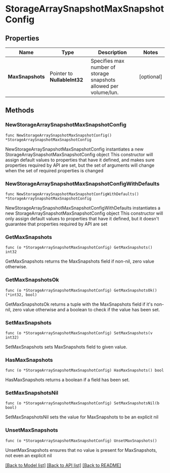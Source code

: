 # StorageArraySnapshotMaxSnapshotConfig

## Properties

Name | Type | Description | Notes
------------ | ------------- | ------------- | -------------
**MaxSnapshots** | Pointer to **NullableInt32** | Specifies max number of storage snapshots allowed per volume/lun. | [optional] 

## Methods

### NewStorageArraySnapshotMaxSnapshotConfig

`func NewStorageArraySnapshotMaxSnapshotConfig() *StorageArraySnapshotMaxSnapshotConfig`

NewStorageArraySnapshotMaxSnapshotConfig instantiates a new StorageArraySnapshotMaxSnapshotConfig object
This constructor will assign default values to properties that have it defined,
and makes sure properties required by API are set, but the set of arguments
will change when the set of required properties is changed

### NewStorageArraySnapshotMaxSnapshotConfigWithDefaults

`func NewStorageArraySnapshotMaxSnapshotConfigWithDefaults() *StorageArraySnapshotMaxSnapshotConfig`

NewStorageArraySnapshotMaxSnapshotConfigWithDefaults instantiates a new StorageArraySnapshotMaxSnapshotConfig object
This constructor will only assign default values to properties that have it defined,
but it doesn't guarantee that properties required by API are set

### GetMaxSnapshots

`func (o *StorageArraySnapshotMaxSnapshotConfig) GetMaxSnapshots() int32`

GetMaxSnapshots returns the MaxSnapshots field if non-nil, zero value otherwise.

### GetMaxSnapshotsOk

`func (o *StorageArraySnapshotMaxSnapshotConfig) GetMaxSnapshotsOk() (*int32, bool)`

GetMaxSnapshotsOk returns a tuple with the MaxSnapshots field if it's non-nil, zero value otherwise
and a boolean to check if the value has been set.

### SetMaxSnapshots

`func (o *StorageArraySnapshotMaxSnapshotConfig) SetMaxSnapshots(v int32)`

SetMaxSnapshots sets MaxSnapshots field to given value.

### HasMaxSnapshots

`func (o *StorageArraySnapshotMaxSnapshotConfig) HasMaxSnapshots() bool`

HasMaxSnapshots returns a boolean if a field has been set.

### SetMaxSnapshotsNil

`func (o *StorageArraySnapshotMaxSnapshotConfig) SetMaxSnapshotsNil(b bool)`

 SetMaxSnapshotsNil sets the value for MaxSnapshots to be an explicit nil

### UnsetMaxSnapshots
`func (o *StorageArraySnapshotMaxSnapshotConfig) UnsetMaxSnapshots()`

UnsetMaxSnapshots ensures that no value is present for MaxSnapshots, not even an explicit nil

[[Back to Model list]](../README.md#documentation-for-models) [[Back to API list]](../README.md#documentation-for-api-endpoints) [[Back to README]](../README.md)


